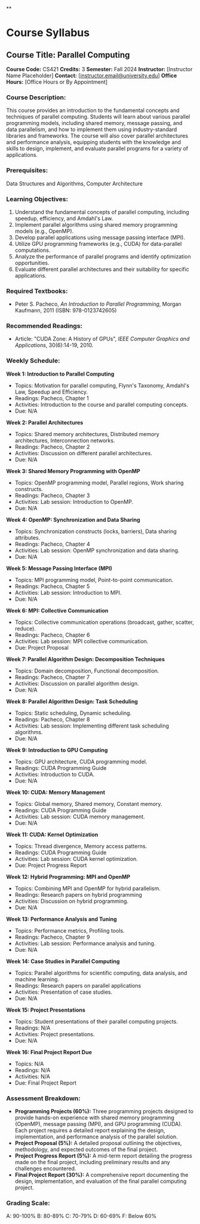 **
# Course Syllabus
## Course Title: Parallel Computing
**Course Code:** CS421
**Credits:** 3
**Semester:** Fall 2024
**Instructor:** [Instructor Name Placeholder]
**Contact:** [instructor.email@university.edu]
**Office Hours:** [Office Hours or By Appointment]

### Course Description:
This course provides an introduction to the fundamental concepts and techniques of parallel computing. Students will learn about various parallel programming models, including shared memory, message passing, and data parallelism, and how to implement them using industry-standard libraries and frameworks. The course will also cover parallel architectures and performance analysis, equipping students with the knowledge and skills to design, implement, and evaluate parallel programs for a variety of applications.

### Prerequisites:
Data Structures and Algorithms, Computer Architecture

### Learning Objectives:
1.  Understand the fundamental concepts of parallel computing, including speedup, efficiency, and Amdahl's Law.
2.  Implement parallel algorithms using shared memory programming models (e.g., OpenMP).
3.  Develop parallel applications using message passing interface (MPI).
4.  Utilize GPU programming frameworks (e.g., CUDA) for data-parallel computations.
5.  Analyze the performance of parallel programs and identify optimization opportunities.
6.  Evaluate different parallel architectures and their suitability for specific applications.

### Required Textbooks:
- Peter S. Pacheco, *An Introduction to Parallel Programming*, Morgan Kaufmann, 2011 (ISBN: 978-0123742605)

### Recommended Readings:
- Article: "CUDA Zone: A History of GPUs", *IEEE Computer Graphics and Applications*, 30(6):14-19, 2010.

### Weekly Schedule:
**Week 1: Introduction to Parallel Computing**
- Topics: Motivation for parallel computing, Flynn's Taxonomy, Amdahl's Law, Speedup and Efficiency.
- Readings: Pacheco, Chapter 1
- Activities: Introduction to the course and parallel computing concepts.
- Due: N/A

**Week 2: Parallel Architectures**
- Topics: Shared memory architectures, Distributed memory architectures, Interconnection networks.
- Readings: Pacheco, Chapter 2
- Activities: Discussion on different parallel architectures.
- Due: N/A

**Week 3: Shared Memory Programming with OpenMP**
- Topics: OpenMP programming model, Parallel regions, Work sharing constructs.
- Readings: Pacheco, Chapter 3
- Activities: Lab session: Introduction to OpenMP.
- Due: N/A

**Week 4: OpenMP: Synchronization and Data Sharing**
- Topics: Synchronization constructs (locks, barriers), Data sharing attributes.
- Readings: Pacheco, Chapter 4
- Activities: Lab session: OpenMP synchronization and data sharing.
- Due: N/A

**Week 5: Message Passing Interface (MPI)**
- Topics: MPI programming model, Point-to-point communication.
- Readings: Pacheco, Chapter 5
- Activities: Lab session: Introduction to MPI.
- Due: N/A

**Week 6: MPI: Collective Communication**
- Topics: Collective communication operations (broadcast, gather, scatter, reduce).
- Readings: Pacheco, Chapter 6
- Activities: Lab session: MPI collective communication.
- Due: Project Proposal

**Week 7: Parallel Algorithm Design: Decomposition Techniques**
- Topics: Domain decomposition, Functional decomposition.
- Readings: Pacheco, Chapter 7
- Activities: Discussion on parallel algorithm design.
- Due: N/A

**Week 8: Parallel Algorithm Design: Task Scheduling**
- Topics: Static scheduling, Dynamic scheduling.
- Readings: Pacheco, Chapter 8
- Activities: Lab session: Implementing different task scheduling algorithms.
- Due: N/A

**Week 9: Introduction to GPU Computing**
- Topics: GPU architecture, CUDA programming model.
- Readings: CUDA Programming Guide
- Activities: Introduction to CUDA.
- Due: N/A

**Week 10: CUDA: Memory Management**
- Topics: Global memory, Shared memory, Constant memory.
- Readings: CUDA Programming Guide
- Activities: Lab session: CUDA memory management.
- Due: N/A

**Week 11: CUDA: Kernel Optimization**
- Topics: Thread divergence, Memory access patterns.
- Readings: CUDA Programming Guide
- Activities: Lab session: CUDA kernel optimization.
- Due: Project Progress Report

**Week 12: Hybrid Programming: MPI and OpenMP**
- Topics: Combining MPI and OpenMP for hybrid parallelism.
- Readings: Research papers on hybrid programming
- Activities: Discussion on hybrid programming.
- Due: N/A

**Week 13: Performance Analysis and Tuning**
- Topics: Performance metrics, Profiling tools.
- Readings: Pacheco, Chapter 9
- Activities: Lab session: Performance analysis and tuning.
- Due: N/A

**Week 14: Case Studies in Parallel Computing**
- Topics: Parallel algorithms for scientific computing, data analysis, and machine learning.
- Readings: Research papers on parallel applications
- Activities: Presentation of case studies.
- Due: N/A

**Week 15: Project Presentations**
- Topics: Student presentations of their parallel computing projects.
- Readings: N/A
- Activities: Project presentations.
- Due: N/A

**Week 16: Final Project Report Due**
- Topics: N/A
- Readings: N/A
- Activities: N/A
- Due: Final Project Report

### Assessment Breakdown:
*   **Programming Projects (60%):** Three programming projects designed to provide hands-on experience with shared memory programming (OpenMP), message passing (MPI), and GPU programming (CUDA). Each project requires a detailed report explaining the design, implementation, and performance analysis of the parallel solution.
*   **Project Proposal (5%):** A detailed proposal outlining the objectives, methodology, and expected outcomes of the final project.
*   **Project Progress Report (5%):** A mid-term report detailing the progress made on the final project, including preliminary results and any challenges encountered.
*   **Final Project Report (30%):** A comprehensive report documenting the design, implementation, and evaluation of the final parallel computing project.

### Grading Scale:
A: 90-100%
B: 80-89%
C: 70-79%
D: 60-69%
F: Below 60%